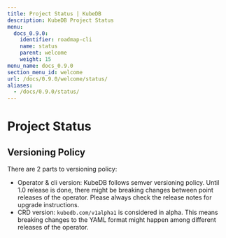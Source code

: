 ```yaml
---
title: Project Status | KubeDB
description: KubeDB Project Status
menu:
  docs_0.9.0:
    identifier: roadmap-cli
    name: status
    parent: welcome
    weight: 15
menu_name: docs_0.9.0
section_menu_id: welcome
url: /docs/0.9.0/welcome/status/
aliases:
  - /docs/0.9.0/status/
---
```


# Project Status

## Versioning Policy

There are 2 parts to versioning policy:

 - Operator & cli version: KubeDB follows semver versioning policy. Until 1.0 release is done, there might be breaking changes between point releases of the operator. Please always check the release notes for upgrade instructions.
 - CRD version: `kubedb.com/v1alpha1` is considered in alpha. This means breaking changes to the YAML format might happen among different releases of the operator.
